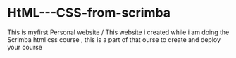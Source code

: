 # HtML---CSS-from-scrimba
This is myfirst Personal website /
This website i created while i am doing the Scrimba html css course ,
this is a part of that ourse to create and deploy your course
